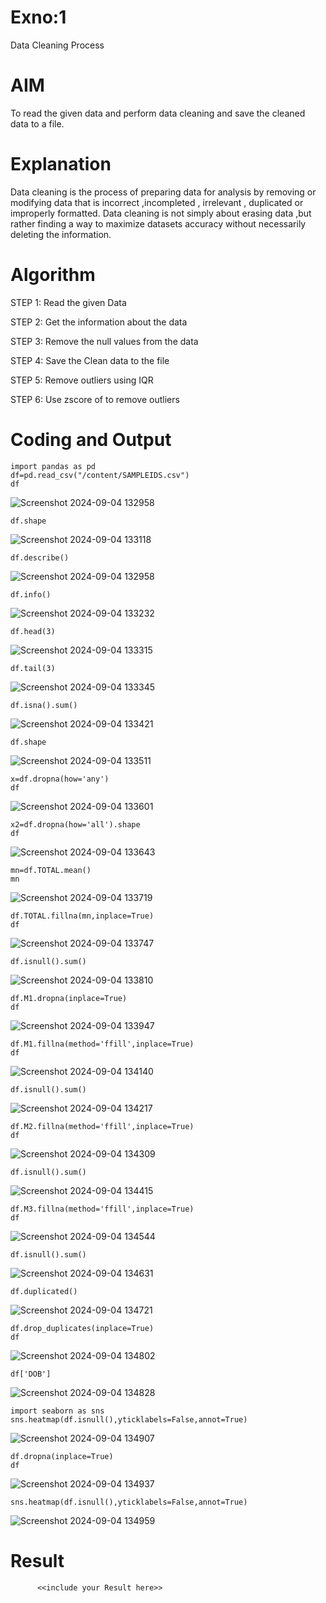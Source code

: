 # Exno:1
Data Cleaning Process

# AIM
To read the given data and perform data cleaning and save the cleaned data to a file.

# Explanation
Data cleaning is the process of preparing data for analysis by removing or modifying data that is incorrect ,incompleted , irrelevant , duplicated or improperly formatted. Data cleaning is not simply about erasing data ,but rather finding a way to maximize datasets accuracy without necessarily deleting the information.

# Algorithm
STEP 1: Read the given Data

STEP 2: Get the information about the data

STEP 3: Remove the null values from the data

STEP 4: Save the Clean data to the file

STEP 5: Remove outliers using IQR

STEP 6: Use zscore of to remove outliers

# Coding and Output
```
import pandas as pd
df=pd.read_csv("/content/SAMPLEIDS.csv")
df
```
![Screenshot 2024-09-04 132958](https://github.com/user-attachments/assets/026f4082-6321-417e-805c-78d57b432d0a)
```
df.shape
```
![Screenshot 2024-09-04 133118](https://github.com/user-attachments/assets/cd2b2730-e03a-4d08-9409-f8e62e739d3a)
```
df.describe()
```
![Screenshot 2024-09-04 132958](https://github.com/user-attachments/assets/f82bb6e4-885e-455f-9619-38848c443bd1)
```
df.info()
```
![Screenshot 2024-09-04 133232](https://github.com/user-attachments/assets/63c4b3f3-f335-459e-ba25-18dc6f491bb4)
```
df.head(3)
```
![Screenshot 2024-09-04 133315](https://github.com/user-attachments/assets/6eb0a0f9-e0d5-41a8-82c1-2c67421e56ea)
```
df.tail(3)
```
![Screenshot 2024-09-04 133345](https://github.com/user-attachments/assets/ce0f5c2d-ec5c-4316-a9d5-89b73a800c62)
```
df.isna().sum()
```
![Screenshot 2024-09-04 133421](https://github.com/user-attachments/assets/5ce44890-a05f-46bf-88e4-9e7584365e9b)
```
df.shape
```
![Screenshot 2024-09-04 133511](https://github.com/user-attachments/assets/69239562-b0ce-41d2-ac7c-fa2d301c591d)

```
x=df.dropna(how='any')
df
```
![Screenshot 2024-09-04 133601](https://github.com/user-attachments/assets/ea67973d-b70b-4894-ac3e-608fdaf0f2b1)
```
x2=df.dropna(how='all').shape
df
```
![Screenshot 2024-09-04 133643](https://github.com/user-attachments/assets/6c867b92-8d5f-4078-98f2-f2fe716420da)
```
mn=df.TOTAL.mean()
mn
```
![Screenshot 2024-09-04 133719](https://github.com/user-attachments/assets/6ab18dbf-efe6-4f68-92be-9b7310ec5733)
```
df.TOTAL.fillna(mn,inplace=True)
df
```
![Screenshot 2024-09-04 133747](https://github.com/user-attachments/assets/19421869-1438-42f3-9b85-6fcca05a8872)
```
df.isnull().sum()
```
![Screenshot 2024-09-04 133810](https://github.com/user-attachments/assets/18c6d4f7-9dfa-49f0-b560-a572b4774108)
```
df.M1.dropna(inplace=True)
df
```
![Screenshot 2024-09-04 133947](https://github.com/user-attachments/assets/ec6bd755-3a64-44ac-ac6a-2b83a0042a5d)
```
df.M1.fillna(method='ffill',inplace=True)
df
```
![Screenshot 2024-09-04 134140](https://github.com/user-attachments/assets/1c8040dd-5de1-45fa-acdb-db26ee917505)
```
df.isnull().sum()
```
![Screenshot 2024-09-04 134217](https://github.com/user-attachments/assets/c4e57f5f-eef5-41ad-a8a4-594dc2d82715)
```
df.M2.fillna(method='ffill',inplace=True)
df
```
![Screenshot 2024-09-04 134309](https://github.com/user-attachments/assets/71a53cc8-b7ab-47e6-b63d-f37b412ff2bc)
```
df.isnull().sum()
```
![Screenshot 2024-09-04 134415](https://github.com/user-attachments/assets/5b82f386-7595-4dff-978d-7ff2d5bb08ae)
```
df.M3.fillna(method='ffill',inplace=True)
df
```
![Screenshot 2024-09-04 134544](https://github.com/user-attachments/assets/21a71fe2-604f-4a12-b187-90a1c1d83a2a)
```
df.isnull().sum()
```
![Screenshot 2024-09-04 134631](https://github.com/user-attachments/assets/8ffd32b0-12e3-4803-97fa-b8c9f6ae607f)
```
df.duplicated()
```
![Screenshot 2024-09-04 134721](https://github.com/user-attachments/assets/12e34cdf-6149-473b-af48-f0740f0a5282)
```
df.drop_duplicates(inplace=True)
df
```
![Screenshot 2024-09-04 134802](https://github.com/user-attachments/assets/18be9be3-5916-4965-85ef-4d45b108030d)
```
df['DOB']
```
![Screenshot 2024-09-04 134828](https://github.com/user-attachments/assets/5f92813a-f7ac-46d1-9f00-cf7d3008f3bd)
```
import seaborn as sns
sns.heatmap(df.isnull(),yticklabels=False,annot=True)
```
![Screenshot 2024-09-04 134907](https://github.com/user-attachments/assets/0d9d259d-a849-4315-b22a-36e44fc88af2)
```
df.dropna(inplace=True)
df
```
![Screenshot 2024-09-04 134937](https://github.com/user-attachments/assets/e9ac6026-d430-4711-8c89-25d0fa60343f)
```
sns.heatmap(df.isnull(),yticklabels=False,annot=True)
```
![Screenshot 2024-09-04 134959](https://github.com/user-attachments/assets/6b82eb96-d861-4604-a4aa-ef4732fa209c)

# Result
          <<include your Result here>>

